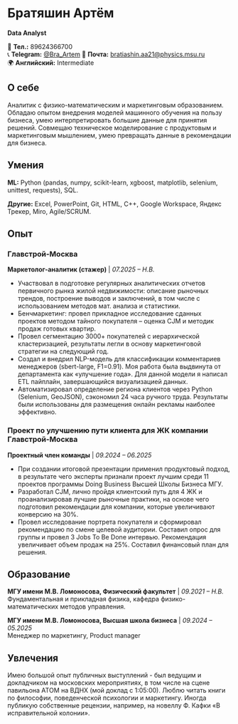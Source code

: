 # Братяшин Артём
**Data Analyst**

📱 **Тел.:** 89624366700  
📞 **Telegram:** [@Bra_Artem](https://t.me/Bra_Artem)
📧 **Почта:** bratiashin.aa21@physics.msu.ru  
🌍 **Английский:** Intermediate

## О себе

Аналитик с физико-математическим и маркетинговым образованием. Обладаю опытом внедрения моделей машинного обучения на пользу бизнеса, умею интерпретировать большие данные для принятия решений. Совмещаю техническое моделирование с продуктовым и маркетинговым мышлением, умею превращать данные в рекомендации для бизнеса.

## Умения

**ML:** Python (pandas, numpy, scikit-learn, xgboost, matplotlib, selenium, unittest, requests), SQL.

**Другие:** Excel, PowerPoint, Git, HTML, C++, Google Workspace, Яндекс Трекер, Miro, Agile/SCRUM.

## Опыт

### Главстрой-Москва
**Маркетолог-аналитик (стажер)** | *07.2025 – Н.В.*

- Участвовал в подготовке регулярных аналитических отчетов первичного рынка жилой недвижимости: описание рыночных трендов, построение выводов и заключений, в том числе с использованием методов мат. анализа и статистики.
- Бенчмаркетинг: провел прикладное исследование сданных проектов методом тайного покупателя – оценка CJM и методик продаж готовых квартир.
- Провел сегментацию 3000+ покупателей с иерархической кластеризацией, результаты легли в основу маркетинговой стратегии на следующий год.
- Создал и внедрил NLP-модель для классификации комментариев менеджеров (sbert-large, F1=0.91). Моя работа была выдвинута от департамента как «улучшение года». Для данной модели я написал ETL пайплайн, завершающийся визуализацией данных.
- Автоматизировал определение региона клиентов через Python (Selenium, GeoJSON), сэкономил 24 часа ручного труда. Результаты были использованы для размещения онлайн рекламы наиболее эффективно.

### Проект по улучшению пути клиента для ЖК компании Главстрой-Москва
**Проектный член команды** | *09.2024 – 06.2025*

- При создании итоговой презентации применил продуктовый подход, в результате чего эксперты признали проект лучшим среди 11 проектов программы Doing Business Высшей Школы Бизнеса МГУ.
- Разработал CJM, лично пройдя клиентский путь для 4 ЖК и проанализировав лучшие рыночные практики, на основе чего подготовил рекомендации для компании, которые увеличивают конверсию на 30%.
- Провел исследование портрета покупателя и сформировал рекомендацию по смене целевой аудитории. Составил опрос для группы и провел 3 Jobs To Be Done интервью. Рекомендация увеличивает объем продаж на 25%. Составил финансовый план для решения.

## Образование

**МГУ имени М.В. Ломоносова, Физический факультет** | *09.2021 – Н.В.*  
Фундаментальная и прикладная физика, кафедра физико-математических методов управления.

**МГУ имени М.В. Ломоносова, Высшая школа бизнеса** | *09.2024 – 05.2025*  
Менеджер по маркетингу, Product manager

## Увлечения

Имею большой опыт публичных выступлений - был ведущим и докладчиком на московских мероприятиях, в том числе на сцене павильона АТОМ на ВДНХ (мой доклад с 1:05:00). Люблю читать книги по философии, поведенческой психологии и маркетингу. Иногда публикую собственные рецензии, например, на новеллу Ф. Кафки «В исправительной колонии».
